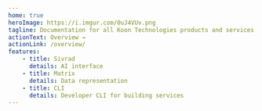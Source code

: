 ```yaml
---
home: true
heroImage: https://i.imgur.com/0uJ4VUv.png
tagline: Documentation for all Koon Technologies products and services.
actionText: Overview →
actionLink: /overview/
features:
    - title: Sivrad
      details: AI interface
    - title: Matrix
      details: Data representation
    - title: CLI
      details: Developer CLI for building services
---
```

